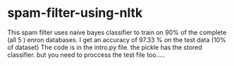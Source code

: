 # spam-filter-using-nltk
This spam filter uses naive bayes classifier to train on 90% of the complete (all 5 ) enron databases.
I get an accuracy of 97.33 % on the test data (10% of dataset)
The code is in the intro.py file.
the pickle has the stored classifier.
but you need to proccess the test file too.....
